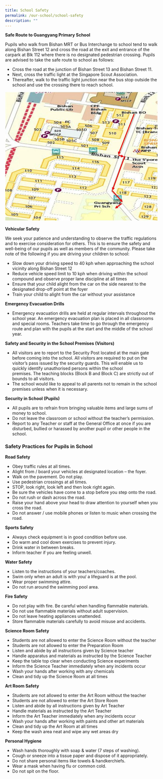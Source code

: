 ```yaml
---
title: School Safety
permalink: /our-school/school-safety
description: ""
---
```

**Safe Route to Guangyang Primary School**

Pupils who walk from Bishan MRT or Bus Interchange to school tend to walk along Bishan Street 12 and cross the road at the exit and entrance of the carpark at Blk 112 where there is no designated pedestrian crossing. Pupils are advised to take the safe route to school as follows:

*   Cross the road at the junction of Bishan Street 13 and Bishan Street 11.
*   Next, cross the traffic light at the Singapore Scout Association.
*   Thereafter, walk to the traffic light junction near the bus stop outside the school and use the crossing there to reach school.

![](/images/Safety-Pic-1-e1556249335318.jpeg)

**Vehicular Safety**

We seek your patience and understanding to observe the traffic regulations and to exercise consideration for others. This is to ensure the safety and well-being of our pupils as well as members of the community. Please take note of the following if you are driving your children to school:

*   Slow down your driving speed to 40 kph when approaching the school vicinity along Bishan Street 12
*   Reduce vehicle speed limit to 10 kph when driving within the school compound and observe proper lane discipline at all times
*   Ensure that your child alight from the car on the side nearest to the designated drop-off point at the foyer
*   Train your child to alight from the car without your assistance

**Emergency Evacuation Drills**

*   Emergency evacuation drills are held at regular intervals throughout the school year. An emergency evacuation plan is placed in all classrooms and special rooms. Teachers take time to go through the emergency route and plan with the pupils at the start and the middle of the school year.

**Safety and Security in the School Premises (Visitors)**

*   All visitors are to report to the Security Post located at the main gate before coming into the school. All visitors are required to put on the visitor’s pass issued by the security guards. This will enable us to quickly identify unauthorised persons within the school premises. The teaching blocks (Block B and Block C) are strictly out of bounds to all visitors.
*   The school would like to appeal to all parents not to remain in the school premises unless when it is necessary.

**Security in School (Pupils)**

*   All pupils are to refrain from bringing valuable items and large sums of money to school.
*   Do not leave the classroom or school without the teacher’s permission.
*   Report to any Teacher or staff at the General Office at once if you are disturbed, bullied or harassed by another pupil or other people in the school.

### Safety Practices for Pupils in School

**Road Safety**

*   Obey traffic rules at all times.
*   Alight from / board your vehicles at designated location – the foyer.
*   Walk on the pavement. Do not play.
*   Use pedestrian crossings at all times.
*   STOP, look right, look left and then look right again.
*   Be sure the vehicles have come to a stop before you step onto the road.
*   Do not rush or dash across the road.
*   Raise your hand above your head to draw attention to yourself when you cross the road.
*   Do not answer / use mobile phones or listen to music when crossing the road.

**Sports Safety**

*   Always check equipment is in good condition before use.
*   Do warm and cool down exercises to prevent injury.
*   Drink water in between breaks.
*   Inform teacher if you are feeling unwell.

**Water Safety**

*   Listen to the instructions of your teachers/coaches.
*   Swim only when an adult is with you/ a lifeguard is at the pool.
*   Wear proper swimming attire.
*   Do not run around the swimming pool area.

**Fire Safety**

*   Do not play with fire. Be careful when handling flammable materials.
*   Do not use flammable materials without adult supervision.
*   Do not leave heating appliances unattended.
*   Store flammable materials carefully to avoid misuse and accidents.

**Science Room Safety**

*   Students are not allowed to enter the Science Room without the teacher
*   Students are not allowed to enter the Preparation Room
*   Listen and abide by all instructions given by Science teacher
*   Handle apparatus and materials as instructed by the Science Teacher
*   Keep the table top clear when conducting Science experiments
*   Inform the Science Teacher immediately when any incidents occur
*   Wash your hands after working with any chemicals
*   Clean and tidy up the Science Room at all times

**Art Room Safety**

*   Students are not allowed to enter the Art Room without the teacher
*   Students are not allowed to enter the Art Store Room
*   Listen and abide by all instructions given by Art Teacher
*   Handle materials as instructed by the Art Teacher
*   Inform the Art Teacher immediately when any incidents occur
*   Wash your hands after working with paints and other art materials
*   Clean and tidy up the Art Room at all times
*   Keep the wash area neat and wipe any wet areas dry

**Personal Hygiene**

*   Wash hands thoroughly with soap & water (7 steps of washing).
*   Cough or sneeze into a tissue paper and dispose of it appropriately.
*   Do not share personal items like towels & handkerchiefs.
*   Wear a mask when having flu or common cold.
*   Do not spit on the floor.